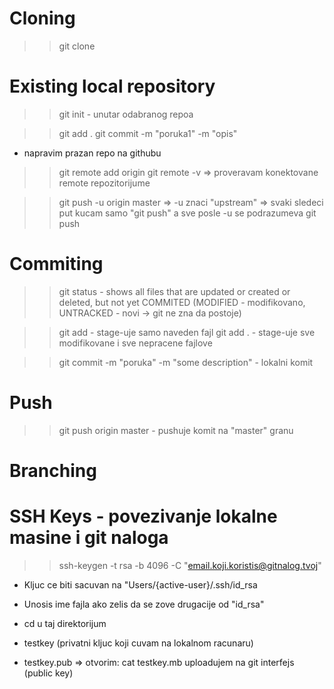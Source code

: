 # Cloning

  >> git clone <copy-repo-link-from-github>
  
# Existing local repository
  
  >> git init - unutar odabranog repoa
  
  >> git add .
  >> git commit -m "poruka1" -m "opis"
  
  - napravim prazan repo na githubu
  
  >> git remote add origin <link-sa-githuba>
  >> git remote -v => proveravam konektovane remote repozitorijume
  
  >> git push -u origin master => -u znaci "upstream" => svaki sledeci put kucam samo "git push" a sve posle -u se podrazumeva
  >> git push
  
# Commiting
  
  >> git status - shows all files that are updated or created or deleted, but not yet COMMITED
    (MODIFIED - modifikovano, UNTRACKED - novi -> git ne zna da postoje)
 
  >> git add <file-name>  - stage-uje samo naveden fajl
  >> git add .            - stage-uje sve modifikovane i sve nepracene fajlove
  
  >> git commit -m "poruka" -m "some description" - lokalni komit
    
# Push
  
  >> git push origin master - pushuje komit na "master" granu
  
# Branching
  
  
  
# SSH Keys - povezivanje lokalne masine i git naloga
  
  >> ssh-keygen -t rsa -b 4096 -C "email.koji.koristis@gitnalog.tvoj"
  
  - Kljuc ce biti sacuvan na "Users/{active-user}/.ssh/id_rsa
  - Unosis ime fajla ako zelis da se zove drugacije od "id_rsa"
  
  - cd u taj direktorijum
  
  - testkey (privatni kljuc koji cuvam na lokalnom racunaru)
  - testkey.pub => 
            otvorim: cat testkey.mb
            uploadujem na git interfejs (public key)
